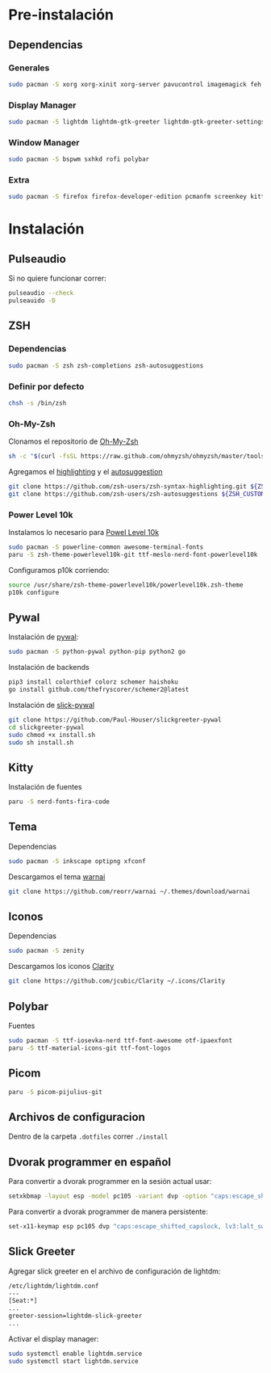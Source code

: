 # Pre-instalación

## Dependencias
### Generales
```zsh
sudo pacman -S xorg xorg-xinit xorg-server pavucontrol imagemagick feh lxappearance pulseaudio
```

### Display Manager
```zsh
sudo pacman -S lightdm lightdm-gtk-greeter lightdm-gtk-greeter-settings lightdm-slick-greeter
```

### Window Manager
```zsh
sudo pacman -S bspwm sxhkd rofi polybar
```

### Extra
```zsh
sudo pacman -S firefox firefox-developer-edition pcmanfm screenkey kitty
```

# Instalación
## Pulseaudio
Si no quiere funcionar correr:
```zsh
pulseaudio --check
pulseauido -D
```

## ZSH
### Dependencias
```zsh
sudo pacman -S zsh zsh-completions zsh-autosuggestions
```

### Definir por defecto
```zsh
chsh -s /bin/zsh
```

### Oh-My-Zsh
Clonamos el repositorio de [Oh-My-Zsh](https://github.com/ohmyzsh/ohmyzsh)
```zsh
sh -c "$(curl -fsSL https://raw.github.com/ohmyzsh/ohmyzsh/master/tools/install.sh)"
```

Agregamos el [highlighting](https://github.com/zsh-users/zsh-syntax-highlighting) y el [autosuggestion](https://github.com/zsh-users/zsh-autosuggestions)
```zsh
git clone https://github.com/zsh-users/zsh-syntax-highlighting.git ${ZSH_CUSTOM:-~/.oh-my-zsh/custom}/plugins/zsh-syntax-highlighting
git clone https://github.com/zsh-users/zsh-autosuggestions ${ZSH_CUSTOM:-~/.oh-my-zsh/custom}/plugins/zsh-autosuggestions
```

### Power Level  10k
Instalamos lo necesario para [Powel Level 10k](https://github.com/romkatv/powerlevel10k)
```zsh
sudo pacman -S powerline-common awesome-terminal-fonts 
paru -S zsh-theme-powerlevel10k-git ttf-meslo-nerd-font-powerlevel10k
```

Configuramos p10k corriendo:
```zsh
source /usr/share/zsh-theme-powerlevel10k/powerlevel10k.zsh-theme
p10k configure
```

## Pywal
Instalación de [pywal](https://github.com/dylanaraps/pywal):
```zsh
sudo pacman -S python-pywal python-pip python2 go
```

Instalación de backends
```zsh
pip3 install colorthief colorz schemer haishoku
go install github.com/thefryscorer/schemer2@latest
```

Instalación de [slick-pywal](https://github.com/Paul-Houser/slickgreeter-pywal)
```zsh
git clone https://github.com/Paul-Houser/slickgreeter-pywal
cd slickgreeter-pywal
sudo chmod +x install.sh
sudo sh install.sh
```

## Kitty
Instalación de fuentes
```zsh
paru -S nerd-fonts-fira-code
```

## Tema
Dependencias
```zsh
sudo pacman -S inkscape optipng xfconf
```

Descargamos el tema [warnai](https://github.com/reorr/warnai)
```zsh
git clone https://github.com/reorr/warnai ~/.themes/download/warnai
```

## Iconos
Dependencias
```zsh
sudo pacman -S zenity
```

Descargamos los iconos [Clarity](https://github.com/jcubic/Clarity)
```zsh
git clone https://github.com/jcubic/Clarity ~/.icons/Clarity
```

## Polybar
Fuentes
```zsh
sudo pacman -S ttf-iosevka-nerd ttf-font-awesome otf-ipaexfont
paru -S ttf-material-icons-git ttf-font-logos
```

## Picom
```zsh
paru -S picom-pijulius-git
```

## Archivos de configuracion
Dentro de la carpeta `.dotfiles` correr `./install`

## Dvorak programmer en español
Para convertir a dvorak programmer en la sesión actual usar:
```zsh
setxkbmap -layout esp -model pc105 -variant dvp -option "caps:escape_shifted_capslock, lv3:lalt_switch lv3:ralt_alt"
```

Para convertir a dvorak programmer de manera persistente:
```zsh
set-x11-keymap esp pc105 dvp "caps:escape_shifted_capslock, lv3:lalt_switch, lv3:ralt_alt"
```

## Slick Greeter
Agregar slick greeter en el archivo de configuración de lightdm:
```zsh
/etc/lightdm/lightdm.conf
---
[Seat:*]
...
greeter-session=lightdm-slick-greeter
...
```

Activar el display manager:
```zsh
sudo systemctl enable lightdm.service
sudo systemctl start lightdm.service
```
